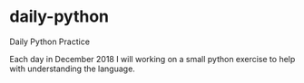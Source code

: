 # daily-python
Daily Python Practice

Each day in December 2018 I will working on a small python exercise to help with understanding the language.